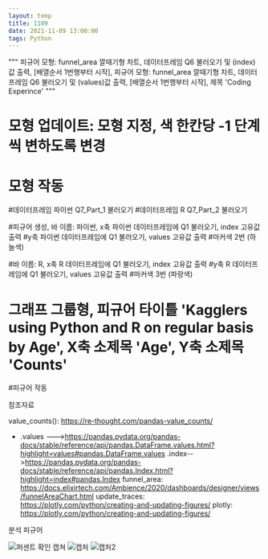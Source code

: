 ```yaml
---
layout: temp
title: 1109
date: 2021-11-09 13:00:00
tags: Python
---
```


""" 피규어 모형: funnel_area 깔때기형 차트, 데이터프레임 Q6 불러오기 및 (index)값 출력, [배열순서 1번행부터 시작], 
피규어 모형: funnel_area 깔때기형 차트, 데이터프레임 Q6 불러오기 및 (values)값 출력, [배열순서 1번행부터 시작], 제목 'Coding Experince' """

# 모형 업데이트: 모형 지정, 색 한칸당 -1 단계씩 변하도록 변경

# 모형 작동

#데이터프레임 파이썬 Q7_Part_1 불러오기
#데이터프레임 R Q7_Part_2 불러오기

#피규어 생성, 바 이름: 파이썬, x축 파이썬 데이터프레임에 Q1 불러오기, index 고유값 출력
#y축 파이썬 데이터프레임에 Q1 불러오기, values 고유값 출력
#마커색 2번 (하늘색)

#바 이름: R, x축 R 데이터프레임에 Q1 불러오기, index 고유값 출력
#y축 R 데이터프레임에 Q1 불러오기, values 고유값 출력
#마커색 3번 (파랑색)

# 그래프 그룹형, 피규어 타이틀 'Kagglers using Python and R on regular basis by Age', X축 소제목 'Age', Y축 소제목 'Counts'
#피규어 작동

참조자료

value_counts(): https://re-thought.com/pandas-value_counts/
+ .values --->https://pandas.pydata.org/pandas-docs/stable/reference/api/pandas.DataFrame.values.html?highlight=values#pandas.DataFrame.values
.index-->https://pandas.pydata.org/pandas-docs/stable/reference/api/pandas.Index.html?highlight=index#pandas.Index
funnel_area: https://docs.elixirtech.com/Ambience/2020/dashboards/designer/views/funnelAreaChart.html
update_traces: https://plotly.com/python/creating-and-updating-figures/
plotly: https://plotly.com/python/creating-and-updating-figures/

분석 피규어

![퍼센트 확인 캡쳐](https://user-images.githubusercontent.com/93235484/140859242-ae4a045e-3288-40c1-97e1-f6d218c8f19d.PNG)
![캡처](https://user-images.githubusercontent.com/93235484/140859245-efd4095c-899d-42fe-ae9c-ac06261f8f78.PNG)
![캡처2](https://user-images.githubusercontent.com/93235484/140859244-02d10b20-70f7-405d-8ddf-ff1618b6192d.PNG)